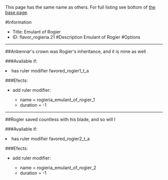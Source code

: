 This page has the same name as others. For full listing see bottom of [the base page](emulant_of.md).

#Information
 - Title: Emulant of Rogier
 - ID: flavor_rogieria.21
#Description
Emulant of Rogier
#Options

___
##Anbennar's crown was Rogier's inheritance, and it is mine as well

###Available if:
<li>has ruler modifier favored_rogier1_t_a</li>

###Efects:<ul><li>add ruler modifier:</li><ul><li>name = rogieria_emulant_of_rogier_1</li><li>duration = -1</li></ul></ul>

___
##Rogier saved countless with his blade, and so will I

###Available if:
<li>has ruler modifier favored_rogier2_t_a</li>

###Efects:<ul><li>add ruler modifier:</li><ul><li>name = rogieria_emulant_of_rogier_2</li><li>duration = -1</li></ul></ul>
